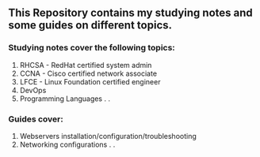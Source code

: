 ## This Repository contains my studying notes and some guides on different topics.

### Studying notes cover the following topics:
1. RHCSA - RedHat certified system admin 
2. CCNA - Cisco certified network associate
3. LFCE - Linux Foundation certified engineer
4. DevOps
5. Programming Languages
.
.

### Guides cover:
1. Webservers installation/configuration/troubleshooting
2. Networking configurations
.
.

